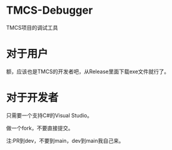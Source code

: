 # TMCS-Debugger
TMCS项目的调试工具
# 对于用户
额，应该也是TMCS的开发者吧，从Release里面下载exe文件就行了。
# 对于开发者
只需要一个支持C#的Visual Studio。

做一个fork，不要直接提交。

注:PR到dev，不要到main，dev到main我自己来。
